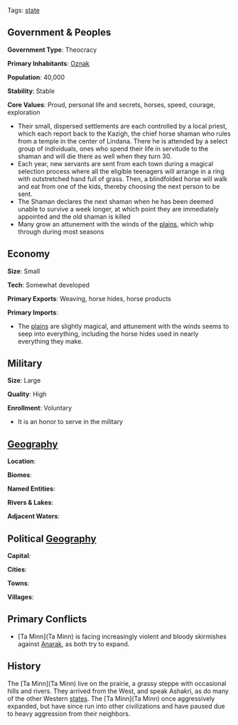 Tags: [state](States)

## Government & Peoples

**Government Type**: Theocracy

**Primary Inhabitants**: [Oznak](Oznak)

**Population**: 40,000

**Stability**: Stable

**Core Values**: Proud, personal life and secrets, horses, speed, courage, exploration

- Their small, dispersed settlements are each controlled by a local priest, which each report back to the Kazigh, the chief horse shaman who rules from a temple in the center of Lindana. There he is attended by a select group of individuals, ones who spend their life in servitude to the shaman and will die there as well when they turn 30. 
- Each year, new servants are sent from each town during a magical selection process where all the eligible teenagers will arrange in a ring with outstretched hand full of grass. Then, a blindfolded horse will walk and eat from one of the kids, thereby choosing the next person to be sent. 
- The Shaman declares the next shaman when he has been deemed unable to survive a week longer, at which point they are immediately appointed and the old shaman is killed
- Many grow an attunement with the winds of the [plains](Plains), which whip through during most seasons


## Economy

**Size**: Small

**Tech**: Somewhat developed

**Primary Exports**: Weaving, horse hides, horse products

**Primary Imports**: 

- The [plains](Plains) are slightly magical, and attunement with the winds seems to seep into everything, including the horse hides used in nearly everything they make.


## Military

**Size**: Large

**Quality**: High

**Enrollment**: Voluntary

- It is an honor to serve in the military


## [Geography](Geography)

**Location**: 

**Biomes**: 

**Named Entities**:

**Rivers & Lakes**: 

**Adjacent Waters**: 


## Political [Geography](Geography)

**Capital**: 

**Cities**: 

**Towns**: 

**Villages**: 


## Primary Conflicts

- [Ta Minn](Ta Minn) is facing increasingly violent and bloody skirmishes against [Anarak](Anarak), as both try to expand.


## History

The [Ta Minn](Ta Minn) live on the prairie, a grassy steppe with occasional hills and rivers. They arrived from the West, and speak Ashakri, as do many of the other Western [states](States). The [Ta Minn](Ta Minn) once aggressively expanded, but have since run into other civilizations and have paused due to heavy aggression from their neighbors.
